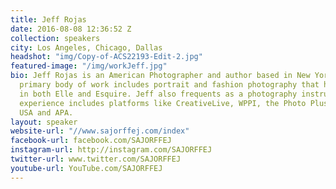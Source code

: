 ```yaml
---
title: Jeff Rojas
date: 2016-08-08 12:36:52 Z
collection: speakers
city: Los Angeles, Chicago, Dallas
headshot: "img/Copy-of-ACS22193-Edit-2.jpg"
featured-image: "/img/workJeff.jpg"
bio: Jeff Rojas is an American Photographer and author based in New York City. His
  primary body of work includes portrait and fashion photography that has been published
  in both Elle and Esquire. Jeff also frequents as a photography instructor. His teaching
  experience includes platforms like CreativeLive, WPPI, the Photo Plus Expo, Imaging
  USA and APA.
layout: speaker
website-url: "//www.sajorffej.com/index"
facebook-url: facebook.com/SAJORFFEJ
instagram-url: http://instagram.com/SAJORFFEJ
twitter-url: www.twitter.com/SAJORFFEJ
youtube-url: YouTube.com/SAJORFFEJ
---
```

